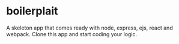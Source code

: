 # boilerplait
A skeleton app that comes ready with node, express, ejs, react and webpack. Clone this app and start coding your logic. 
